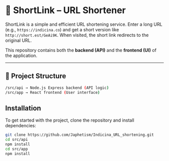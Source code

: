 # 🔗 ShortLink – URL Shortener

ShortLink is a simple and efficient URL shortening service. Enter a long URL (e.g., `https://indicina.co`) and get a short version like `http://short.est/GeAi9K`. When visited, the short link redirects to the original URL.

This repository contains both the **backend (API)** and the **frontend (UI)** of the application.

---

## 📁 Project Structure

```bash
/src/api → Node.js Express backend (API logic)
/src/app → React frontend (User interface)
```
## Installation

To get started with the project, clone the repository and install dependencies:

```bash
git clone https://github.com/Japhetism/Indicina_URL_shortening.git
cd src/api
npm install
cd src/app
npm install
```